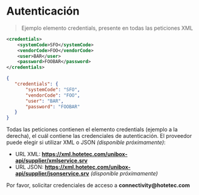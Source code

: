 # Autenticación

> Ejemplo elemento credentials, presente en todas las peticiones XML

````xml
<credentials>
    <systemCode>SFO</systemCode>
    <vendorCode>FOO</vendorCode>
    <user>BAR</user>
    <password>FOOBAR</password>
</credentials>
````

````json
{
   "credentials": {
       "systemCode": "SFO",
       "vendorCode": "FOO",
       "user": "BAR",
       "password": "FOOBAR"
   }
}
````

Todas las peticiones contienen el elemento credentials (ejemplo a la derecha), el cuál contiene las credenciales de autenticación.
El proveedor puede elegir si utilizar XML o JSON _(disponible próximamente)_:

- URL XML: **https://xml.hotetec.com/unibox-api/supplier/xmlservice.srv**
- URL JSON: **https://xml.hotetec.com/unibox-api/supplier/jsonservice.srv** _(disponible próximamente)_

<aside class="notice">Por favor, solicitar credenciales de acceso a <b>connectivity@hotetec.com</b></aside>

